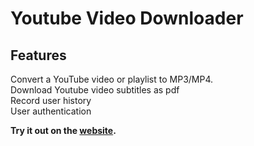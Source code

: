 # Youtube Video Downloader


## Features
Convert a YouTube video or playlist to MP3/MP4. <br>
Download Youtube video subtitles as pdf <br>
Record user history<br>
User authentication

**Try it out on the [website](https://python-youtube-downloader-production.up.railway.app/video).**




